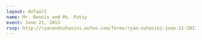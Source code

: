 ```yaml
---
layout: default
name: Mr. Dennis and Ms. Patsy
event: June 21, 2013
rsvp: http://ryanandsuhasini.wufoo.com/forms/ryan-suhasini-june-21-2013/
---
```

